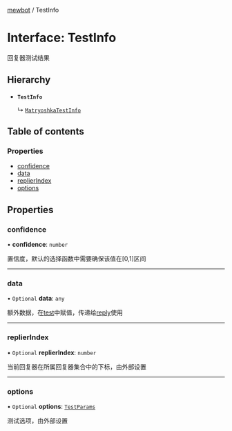 [mewbot](../README.md) / TestInfo

# Interface: TestInfo

回复器测试结果

## Hierarchy

- **`TestInfo`**

  ↳ [`MatryoshkaTestInfo`](MatryoshkaTestInfo.md)

## Table of contents

### Properties

- [confidence](TestInfo.md#confidence)
- [data](TestInfo.md#data)
- [replierIndex](TestInfo.md#replierindex)
- [options](TestInfo.md#options)

## Properties

### confidence

• **confidence**: `number`

置信度，默认的选择函数中需要确保该值在[0,1]区间

___

### data

• `Optional` **data**: `any`

额外数据，在[test](../classes/Replier.md#test)中赋值，传递给[reply](../classes/Replier.md#reply)使用

___

### replierIndex

• `Optional` **replierIndex**: `number`

当前回复器在所属回复器集合中的下标，由外部设置

___

### options

• `Optional` **options**: [`TestParams`](TestParams.md)

测试选项，由外部设置
